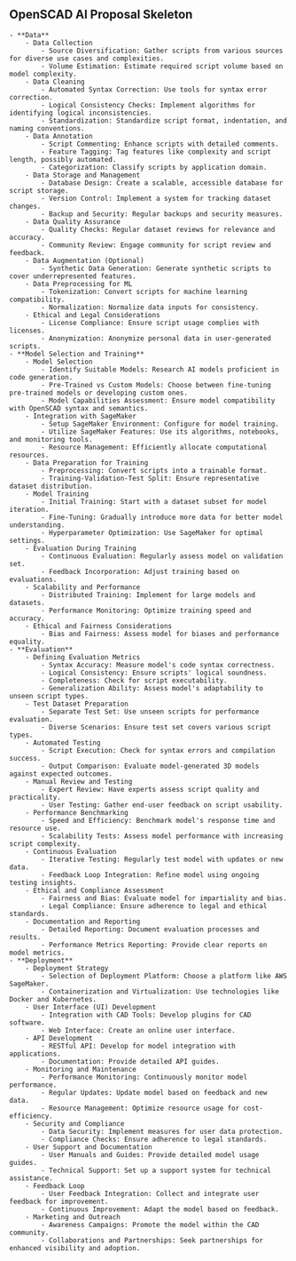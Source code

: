 ## OpenSCAD AI Proposal Skeleton
	- **Data**
		- Data Collection
			- Source Diversification: Gather scripts from various sources for diverse use cases and complexities.
			- Volume Estimation: Estimate required script volume based on model complexity.
		- Data Cleaning
			- Automated Syntax Correction: Use tools for syntax error correction.
			- Logical Consistency Checks: Implement algorithms for identifying logical inconsistencies.
			- Standardization: Standardize script format, indentation, and naming conventions.
		- Data Annotation
			- Script Commenting: Enhance scripts with detailed comments.
			- Feature Tagging: Tag features like complexity and script length, possibly automated.
			- Categorization: Classify scripts by application domain.
		- Data Storage and Management
			- Database Design: Create a scalable, accessible database for script storage.
			- Version Control: Implement a system for tracking dataset changes.
			- Backup and Security: Regular backups and security measures.
		- Data Quality Assurance
			- Quality Checks: Regular dataset reviews for relevance and accuracy.
			- Community Review: Engage community for script review and feedback.
		- Data Augmentation (Optional)
			- Synthetic Data Generation: Generate synthetic scripts to cover underrepresented features.
		- Data Preprocessing for ML
			- Tokenization: Convert scripts for machine learning compatibility.
			- Normalization: Normalize data inputs for consistency.
		- Ethical and Legal Considerations
			- License Compliance: Ensure script usage complies with licenses.
			- Anonymization: Anonymize personal data in user-generated scripts.
	- **Model Selection and Training**
		- Model Selection
			- Identify Suitable Models: Research AI models proficient in code generation.
			- Pre-Trained vs Custom Models: Choose between fine-tuning pre-trained models or developing custom ones.
			- Model Capabilities Assessment: Ensure model compatibility with OpenSCAD syntax and semantics.
		- Integration with SageMaker
			- Setup SageMaker Environment: Configure for model training.
			- Utilize SageMaker Features: Use its algorithms, notebooks, and monitoring tools.
			- Resource Management: Efficiently allocate computational resources.
		- Data Preparation for Training
			- Preprocessing: Convert scripts into a trainable format.
			- Training-Validation-Test Split: Ensure representative dataset distribution.
		- Model Training
			- Initial Training: Start with a dataset subset for model iteration.
			- Fine-Tuning: Gradually introduce more data for better model understanding.
			- Hyperparameter Optimization: Use SageMaker for optimal settings.
		- Evaluation During Training
			- Continuous Evaluation: Regularly assess model on validation set.
			- Feedback Incorporation: Adjust training based on evaluations.
		- Scalability and Performance
			- Distributed Training: Implement for large models and datasets.
			- Performance Monitoring: Optimize training speed and accuracy.
		- Ethical and Fairness Considerations
			- Bias and Fairness: Assess model for biases and performance equality.
	- **Evaluation**
		- Defining Evaluation Metrics
			- Syntax Accuracy: Measure model's code syntax correctness.
			- Logical Consistency: Ensure scripts' logical soundness.
			- Completeness: Check for script executability.
			- Generalization Ability: Assess model's adaptability to unseen script types.
		- Test Dataset Preparation
			- Separate Test Set: Use unseen scripts for performance evaluation.
			- Diverse Scenarios: Ensure test set covers various script types.
		- Automated Testing
			- Script Execution: Check for syntax errors and compilation success.
			- Output Comparison: Evaluate model-generated 3D models against expected outcomes.
		- Manual Review and Testing
			- Expert Review: Have experts assess script quality and practicality.
			- User Testing: Gather end-user feedback on script usability.
		- Performance Benchmarking
			- Speed and Efficiency: Benchmark model's response time and resource use.
			- Scalability Tests: Assess model performance with increasing script complexity.
		- Continuous Evaluation
			- Iterative Testing: Regularly test model with updates or new data.
			- Feedback Loop Integration: Refine model using ongoing testing insights.
		- Ethical and Compliance Assessment
			- Fairness and Bias: Evaluate model for impartiality and bias.
			- Legal Compliance: Ensure adherence to legal and ethical standards.
		- Documentation and Reporting
			- Detailed Reporting: Document evaluation processes and results.
			- Performance Metrics Reporting: Provide clear reports on model metrics.
	- **Deployment**
		- Deployment Strategy
			- Selection of Deployment Platform: Choose a platform like AWS SageMaker.
			- Containerization and Virtualization: Use technologies like Docker and Kubernetes.
		- User Interface (UI) Development
			- Integration with CAD Tools: Develop plugins for CAD software.
			- Web Interface: Create an online user interface.
		- API Development
			- RESTful API: Develop for model integration with applications.
			- Documentation: Provide detailed API guides.
		- Monitoring and Maintenance
			- Performance Monitoring: Continuously monitor model performance.
			- Regular Updates: Update model based on feedback and new data.
			- Resource Management: Optimize resource usage for cost-efficiency.
		- Security and Compliance
			- Data Security: Implement measures for user data protection.
			- Compliance Checks: Ensure adherence to legal standards.
		- User Support and Documentation
			- User Manuals and Guides: Provide detailed model usage guides.
			- Technical Support: Set up a support system for technical assistance.
		- Feedback Loop
			- User Feedback Integration: Collect and integrate user feedback for improvement.
			- Continuous Improvement: Adapt the model based on feedback.
		- Marketing and Outreach
			- Awareness Campaigns: Promote the model within the CAD community.
			- Collaborations and Partnerships: Seek partnerships for enhanced visibility and adoption.